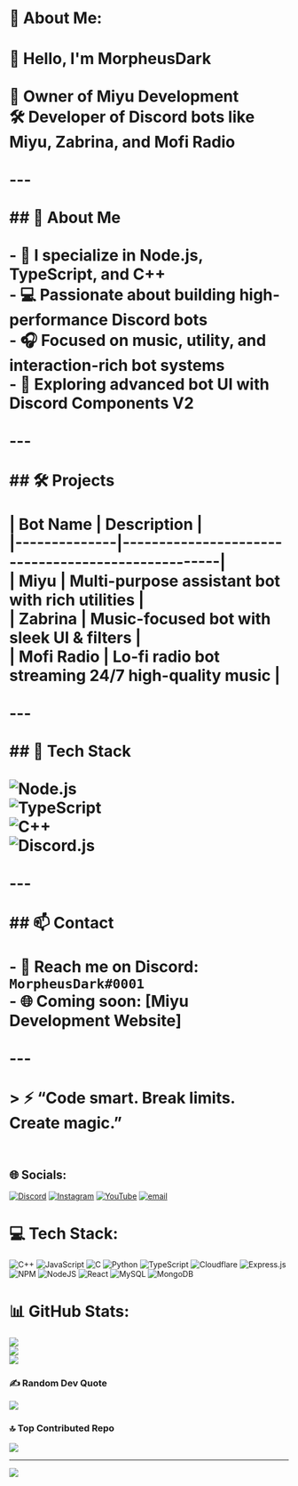 # 💫 About Me:
# 👋 Hello, I'm MorpheusDark<br><br>🎯 Owner of **Miyu Development**  <br>🛠️ Developer of Discord bots like **Miyu**, **Zabrina**, and **Mofi Radio**<br><br>---<br><br>## 🧠 About Me<br><br>- 🔧 I specialize in **Node.js**, **TypeScript**, and **C++**<br>- 💻 Passionate about building high-performance Discord bots<br>- 🎧 Focused on music, utility, and interaction-rich bot systems<br>- 📡 Exploring advanced bot UI with **Discord Components V2**<br><br>---<br><br>## 🛠️ Projects<br><br>| Bot Name     | Description                                       |<br>|--------------|---------------------------------------------------|<br>| **Miyu**     | Multi-purpose assistant bot with rich utilities   |<br>| **Zabrina**  | Music-focused bot with sleek UI & filters         |<br>| **Mofi Radio** | Lo-fi radio bot streaming 24/7 high-quality music |<br><br>---<br><br>## 🚀 Tech Stack<br><br>![Node.js](https://img.shields.io/badge/Node.js-339933?style=for-the-badge&logo=node-dot-js&logoColor=white)<br>![TypeScript](https://img.shields.io/badge/TypeScript-3178C6?style=for-the-badge&logo=typescript&logoColor=white)<br>![C++](https://img.shields.io/badge/C++-00599C?style=for-the-badge&logo=cplusplus&logoColor=white)<br>![Discord.js](https://img.shields.io/badge/Discord.js-5865F2?style=for-the-badge&logo=discord&logoColor=white)<br><br>---<br><br>## 📫 Contact<br><br>- 📨 Reach me on Discord: `MorpheusDark#0001`<br>- 🌐 Coming soon: [Miyu Development Website]<br><br>---<br><br>> ⚡ “Code smart. Break limits. Create magic.”<br><br>


## 🌐 Socials:
[![Discord](https://img.shields.io/badge/Discord-%237289DA.svg?logo=discord&logoColor=white)](https://discord.gg/TXQ3wnPsSj) [![Instagram](https://img.shields.io/badge/Instagram-%23E4405F.svg?logo=Instagram&logoColor=white)](https://instagram.com/morpheus_dark) [![YouTube](https://img.shields.io/badge/YouTube-%23FF0000.svg?logo=YouTube&logoColor=white)](https://youtube.com/@UClfYh_hWoPun9qVNmToUtXA) [![email](https://img.shields.io/badge/Email-D14836?logo=gmail&logoColor=white)](mailto:chillchatmc@gmail.com) 

# 💻 Tech Stack:
![C++](https://img.shields.io/badge/c++-%2300599C.svg?style=flat&logo=c%2B%2B&logoColor=white) ![JavaScript](https://img.shields.io/badge/javascript-%23323330.svg?style=flat&logo=javascript&logoColor=%23F7DF1E) ![C](https://img.shields.io/badge/c-%2300599C.svg?style=flat&logo=c&logoColor=white) ![Python](https://img.shields.io/badge/python-3670A0?style=flat&logo=python&logoColor=ffdd54) ![TypeScript](https://img.shields.io/badge/typescript-%23007ACC.svg?style=flat&logo=typescript&logoColor=white) ![Cloudflare](https://img.shields.io/badge/Cloudflare-F38020?style=flat&logo=Cloudflare&logoColor=white) ![Express.js](https://img.shields.io/badge/express.js-%23404d59.svg?style=flat&logo=express&logoColor=%2361DAFB) ![NPM](https://img.shields.io/badge/NPM-%23CB3837.svg?style=flat&logo=npm&logoColor=white) ![NodeJS](https://img.shields.io/badge/node.js-6DA55F?style=flat&logo=node.js&logoColor=white) ![React](https://img.shields.io/badge/react-%2320232a.svg?style=flat&logo=react&logoColor=%2361DAFB) ![MySQL](https://img.shields.io/badge/mysql-4479A1.svg?style=flat&logo=mysql&logoColor=white) ![MongoDB](https://img.shields.io/badge/MongoDB-%234ea94b.svg?style=flat&logo=mongodb&logoColor=white)
# 📊 GitHub Stats:
![](https://github-readme-stats.vercel.app/api?username=MorpheusDark7&theme=dark&hide_border=false&include_all_commits=true&count_private=true)<br/>
![](https://nirzak-streak-stats.vercel.app/?user=MorpheusDark7&theme=dark&hide_border=false)<br/>
![](https://github-readme-stats.vercel.app/api/top-langs/?username=MorpheusDark7&theme=dark&hide_border=false&include_all_commits=true&count_private=true&layout=compact)

### ✍️ Random Dev Quote
![](https://quotes-github-readme.vercel.app/api?type=horizontal&theme=radical)

### 🔝 Top Contributed Repo
![](https://github-contributor-stats.vercel.app/api?username=MorpheusDark7&limit=5&theme=dark&combine_all_yearly_contributions=true)

---
[![](https://visitcount.itsvg.in/api?id=MorpheusDark7&icon=0&color=0)](https://visitcount.itsvg.in)

<!-- Proudly created with GPRM ( https://gprm.itsvg.in ) -->
